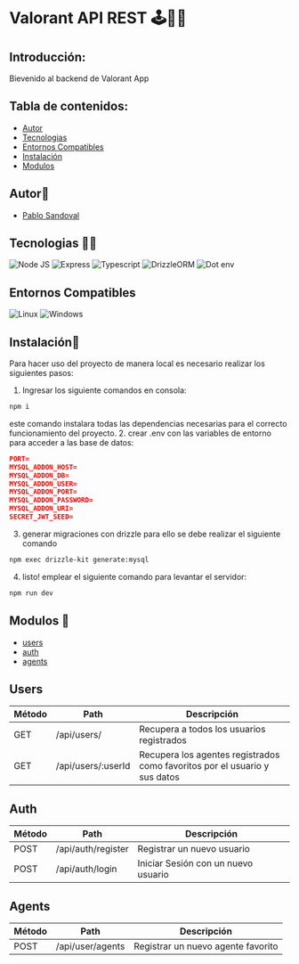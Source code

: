 # Valorant API REST 🕹️👨‍💻

## Introducción:

Bievenido al backend de Valorant App

## Tabla de contenidos:

- [Autor](#autor👀)
- [Tecnologias](#tecnologias-👨‍💻)
- [Entornos Compatibles](#entornos-compatibles-💻)
- [Instalación](#instalación🤖)
- [Modulos](#modulos-🚨)

## Autor👀

- [Pablo Sandoval](https://github.com/SPablo2191)

## Tecnologias 👨‍💻

![Node JS](https://img.shields.io/badge/node-18.14.2-brightgreen.svg)
![Express](https://img.shields.io/badge/Express-4.18.2-green.svg)
![Typescript](https://img.shields.io/badge/Typescriptk-5.1.6-success.svg)
![DrizzleORM](https://img.shields.io/badge/drizzleORM-0.28.3-blue.svg)
![Dot env](https://img.shields.io/badge/dotenv-16.3.1-orange.svg)

## Entornos Compatibles
![Linux](https://img.shields.io/badge/Linux-compatible-green)
![Windows](https://img.shields.io/badge/Windows-compatible-green)

## Instalación🤖

Para hacer uso del proyecto de manera local es necesario realizar los siguientes pasos:

1. Ingresar los siguiente comandos en consola:

```bash
npm i
```

este comando instalara todas las dependencias necesarias para el correcto funcionamiento del proyecto.
2. crear .env con las variables de entorno para acceder a las base de datos:
```json
PORT=
MYSQL_ADDON_HOST=
MYSQL_ADDON_DB=
MYSQL_ADDON_USER=
MYSQL_ADDON_PORT=
MYSQL_ADDON_PASSWORD=
MYSQL_ADDON_URI=
SECRET_JWT_SEED=
``` 

3. generar migraciones con drizzle
para ello se debe realizar el siguiente comando
```bash
npm exec drizzle-kit generate:mysql 
```
4. listo!
emplear el siguiente comando para levantar el servidor:
```bash
npm run dev
```

## Modulos 🚨
- [users](#Users)
- [auth](#Auth)
- [agents](#Agents)


## Users
| Método | Path | Descripción |
| ------ | -------- | ----------- |
| GET    | /api/users/ | Recupera a todos los usuarios registrados |
| GET   | /api/users/:userId | Recupera los agentes registrados como favoritos por el usuario y sus datos |


## Auth
| Método | Path | Descripción |
| ------ | -------- | ----------- |
| POST    | /api/auth/register | Registrar un nuevo usuario |
| POST    | /api/auth/login | Iniciar Sesión con un nuevo usuario |

## Agents
| Método | Path | Descripción |
| ------ | -------- | ----------- |
| POST    | /api/user/agents | Registrar un nuevo agente favorito |

